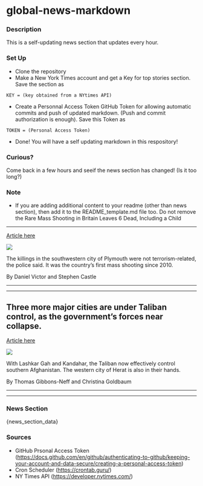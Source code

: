 # global-news-markdown

### Description 
This is a self-updating news section that updates every hour.

### Set Up 
* Clone the repository
* Make a New York Times account and get a Key for top stories section. Save the section as 
 ```
 KEY = (key obtained from a NYtimes API)
 ```
*  Create a Personnal Access Token GitHub Token for allowing automatic commits and push of updated markdown. (Push and commit authorization is enough). Save this Token as 
```
TOKEN = (Personal Access Token)
```
* Done! You will have a self updating markdown in this respository!

### Curious?
Come back in a few hours and seeif the news section has changed! (Is it too long?)

### Note
* If you are adding additional content to your readme (other than news section), then add it to the README_template.md file too. Do not remove the Rare Mass Shooting in Britain Leaves 6 Dead, Including a Child
--------------------------------------------------------------

[Article here](https://www.nytimes.com/2021/08/12/world/europe/england-fatal-shooting-plymouth.html)

[![](https://static01.nyt.com/images/2021/09/12/world/12england-shooting01sub/merlin_193216683_da3cc00e-85a5-4f5e-a916-545a26b1502c-superJumbo.jpg)](https://www.nytimes.com/2021/08/12/world/europe/england-fatal-shooting-plymouth.html)

The killings in the southwestern city of Plymouth were not terrorism-related, the police said. It was the country’s first mass shooting since 2010.

By Daniel Victor and Stephen Castle

* * *

* * *

Three more major cities are under Taliban control, as the government’s forces near collapse.
--------------------------------------------------------------------------------------------

[Article here](https://www.nytimes.com/2021/08/13/world/asia/afghanistan-taliban-advance-kandahar.html)

[![](https://static01.nyt.com/images/2021/08/12/world/00AFGHANISTAN-KANDAHAR-HFO/merlin_192879501_c6a50e9e-c02e-4598-ba16-cf3514e4f789-superJumbo.jpg)](https://www.nytimes.com/2021/08/13/world/asia/afghanistan-taliban-advance-kandahar.html)

With Lashkar Gah and Kandahar, the Taliban now effectively control southern Afghanistan. The western city of Herat is also in their hands.

By Thomas Gibbons-Neff and Christina Goldbaum

* * *

* * *

### News Section 
{news_section_data}


### Sources 
* GitHub Prsonal Access Token (https://docs.github.com/en/github/authenticating-to-github/keeping-your-account-and-data-secure/creating-a-personal-access-token)
* Cron Scheduler (https://crontab.guru/)
* NY Times API (https://developer.nytimes.com/)
